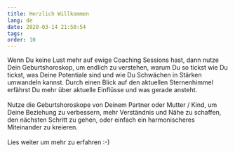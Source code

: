 ```yaml
---
title: Herzlich Willkommen
lang: de
date: 2020-03-14 21:50:54
tags:
order: 10
---
```


Wenn Du keine Lust mehr auf ewige Coaching Sessions hast, dann nutze Dein Geburtshoroskop, um endlich zu verstehen, warum Du so tickst wie Du tickst, was Deine Potentiale sind und wie Du Schwächen in Stärken umwandeln kannst. Durch einen Blick auf den aktuellen Sternenhimmel erfährst Du mehr über aktuelle Einflüsse und was gerade ansteht.<br>‍<br>
Nutze die Geburtshoroskope von Deinem Partner oder Mutter / Kind, um Deine Beziehung zu verbessern, mehr Verständnis und Nähe zu schaffen, den nächsten Schritt zu gehen, oder einfach ein harmonischeres Miteinander zu kreieren.<br>‍<br>
Lies weiter um mehr zu erfahren :-)
